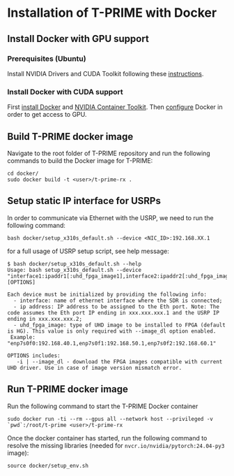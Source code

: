 # Installation of T-PRIME with Docker
## Install Docker with GPU support
### Prerequisites (Ubuntu)
Install NVIDIA Drivers and CUDA Toolkit following these [instructions](https://docs.nvidia.com/cuda/cuda-installation-guide-linux/index.html#ubuntu).
### Install Docker with CUDA support
First [install Docker](https://docs.docker.com/engine/install/ubuntu/#install-using-the-repository) and [NVIDIA Container Toolkit](https://docs.nvidia.com/datacenter/cloud-native/container-toolkit/latest/install-guide.html#installing-with-apt). Then [configure](https://docs.nvidia.com/datacenter/cloud-native/container-toolkit/latest/install-guide.html#configuring-docker) Docker in order to get access to GPU.
## Build T-PRIME docker image
Navigate to the root folder of T-PRIME repository and run the following commands to build the Docker image for T-PRIME:
```
cd docker/
sudo docker build -t <user>/t-prime-rx .
```
## Setup static IP interface for USRPs
In order to communicate via Ethernet with the USRP, we need to run the following command:
```
bash docker/setup_x310s_default.sh --device <NIC_ID>:192.168.XX.1
```
for a full usage of USRP setup script, see help message:
```
$ bash docker/setup_x310s_default.sh --help
Usage: bash setup_x310s_default.sh --device "interface1:ipaddr1[:uhd_fpga_image1],interface2:ipaddr2[:uhd_fpga_image2],..." [OPTIONS]

Each device must be initialized by providing the following info:
  - interface: name of ethernet interface where the SDR is connected;
  - ip address: IP address to be assigned to the Eth port. Note: The code assumes the Eth port IP ending in xxx.xxx.xxx.1 and the USRP IP ending in xxx.xxx.xxx.2;
  - uhd_fpga_image: type of UHD image to be installed to FPGA (default is HG). This value is only required with --image_dl option enabled.
 Example: "enp7s0f0:192.168.40.1,enp7s0f1:192.168.50.1,enp7s0f2:192.168.60.1"

OPTIONS includes:
   -i | --image_dl - download the FPGA images compatible with current UHD driver. Use in case of image version mismatch error.
```
## Run T-PRIME docker image
Run the following command to start the T-PRIME Docker container
```
sudo docker run -ti --rm --gpus all --network host --privileged -v `pwd`:/root/t-prime <user>/t-prime-rx
```
Once the docker container has started, run the following command to resolve the missing libraries (needed for `nvcr.io/nvidia/pytorch:24.04-py3` image):
```
source docker/setup_env.sh
```


